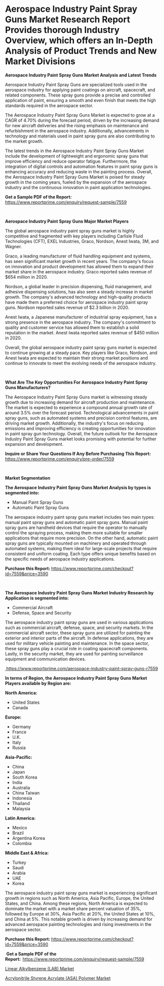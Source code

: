 <p><h1>Aerospace Industry Paint Spray Guns Market Research Report Provides thorough Industry Overview, which offers an In-Depth Analysis of Product Trends and New Market Divisions</h1></p><p><strong>Aerospace Industry Paint Spray Guns Market Analysis and Latest Trends</strong></p>
<p><p>Aerospace Industry Paint Spray Guns are specialized tools used in the aerospace industry for applying paint coatings on aircraft, spacecraft, and related components. These spray guns provide a precise and controlled application of paint, ensuring a smooth and even finish that meets the high standards required in the aerospace sector.</p><p>The Aerospace Industry Paint Spray Guns Market is expected to grow at a CAGR of 4.70% during the forecast period, driven by the increasing demand for new aircraft deliveries and the rising emphasis on maintenance and refurbishment in the aerospace industry. Additionally, advancements in technology and materials used in paint spray guns are also contributing to the market growth.</p><p>The latest trends in the Aerospace Industry Paint Spray Guns Market include the development of lightweight and ergonomic spray guns that improve efficiency and reduce operator fatigue. Furthermore, the integration of digital controls and automation features in paint spray guns is enhancing accuracy and reducing waste in the painting process. Overall, the Aerospace Industry Paint Spray Guns Market is poised for steady growth in the coming years, fueled by the expansion of the aerospace industry and the continuous innovation in paint application technologies.</p></p>
<p><strong>Get a Sample PDF of the Report:&nbsp;</strong> <a href="https://www.reportprime.com/enquiry/request-sample/7559">https://www.reportprime.com/enquiry/request-sample/7559</a></p>
<p>&nbsp;</p>
<p><strong>Aerospace Industry Paint Spray Guns Major Market Players</strong></p>
<p><p>The global aerospace industry paint spray guns market is highly competitive and fragmented with key players including Carlisle Fluid Technologies (CFT), EXEL Industries, Graco, Nordson, Anest Iwata, 3M, and Wagner.</p><p>Graco, a leading manufacturer of fluid handling equipment and systems, has seen significant market growth in recent years. The company's focus on innovation and product development has allowed them to expand their market share in the aerospace industry. Graco reported sales revenue of $654 million in 2020.</p><p>Nordson, a global leader in precision dispensing, fluid management, and adhesive dispensing solutions, has also seen a steady increase in market growth. The company's advanced technology and high-quality products have made them a preferred choice for aerospace industry paint spray guns. Nordson reported sales revenue of $2.3 billion in 2020.</p><p>Anest Iwata, a Japanese manufacturer of industrial spray equipment, has a strong presence in the aerospace industry. The company's commitment to quality and customer service has allowed them to establish a solid reputation in the market. Anest Iwata reported sales revenue of $450 million in 2020.</p><p>Overall, the global aerospace industry paint spray guns market is expected to continue growing at a steady pace. Key players like Graco, Nordson, and Anest Iwata are expected to maintain their strong market positions and continue to innovate to meet the evolving needs of the aerospace industry.</p></p>
<p>&nbsp;</p>
<p><strong>What Are The Key Opportunities For Aerospace Industry Paint Spray Guns Manufacturers?</strong></p>
<p><p>The Aerospace Industry Paint Spray Guns market is witnessing steady growth due to increasing demand for aircraft production and maintenance. The market is expected to experience a compound annual growth rate of around 3.5% over the forecast period. Technological advancements in paint spray guns, such as automated systems and precision control features, are driving market growth. Additionally, the industry's focus on reducing emissions and improving efficiency is creating opportunities for innovation in paint spray gun technology. Overall, the future outlook for the Aerospace Industry Paint Spray Guns market looks promising with potential for further expansion and development.</p></p>
<p><strong>Inquire or Share Your Questions If Any Before Purchasing This Report:</strong> <a href="https://www.reportprime.com/enquiry/pre-order/7559">https://www.reportprime.com/enquiry/pre-order/7559</a></p>
<p>&nbsp;</p>
<p><strong>Market Segmentation</strong></p>
<p><strong>The Aerospace Industry Paint Spray Guns Market Analysis by types is segmented into:</strong></p>
<p><ul><li>Manual Paint Spray Guns</li><li>Automatic Paint Spray Guns</li></ul></p>
<p><p>The aerospace industry paint spray guns market includes two main types: manual paint spray guns and automatic paint spray guns. Manual paint spray guns are handheld devices that require the operator to manually control the spraying process, making them more suitable for smaller applications that require more precision. On the other hand, automatic paint spray guns are typically mounted on machinery and operated through automated systems, making them ideal for large-scale projects that require consistent and uniform coating. Each type offers unique benefits based on the specific needs of aerospace industry applications.</p></p>
<p><strong>Purchase this Report:&nbsp;</strong><a href="https://www.reportprime.com/checkout?id=7559&price=3590">https://www.reportprime.com/checkout?id=7559&price=3590</a></p>
<p>&nbsp;</p>
<p><strong>The Aerospace Industry Paint Spray Guns Market Industry Research by Application is segmented into:</strong></p>
<p><ul><li>Commercial Aircraft</li><li>Defense, Space and Security</li></ul></p>
<p><p>The aerospace industry paint spray guns are used in various applications such as commercial aircraft, defense, space, and security markets. In the commercial aircraft sector, these spray guns are utilized for painting the exterior and interior parts of the aircraft. In defense applications, they are used for military vehicle painting and maintenance. In the space sector, these spray guns play a crucial role in coating spacecraft components. Lastly, in the security market, they are used for painting surveillance equipment and communication devices.</p></p>
<p><a href="https://www.reportprime.com/aerospace-industry-paint-spray-guns-r7559">&nbsp;https://www.reportprime.com/aerospace-industry-paint-spray-guns-r7559</a></p>
<p><strong>In terms of Region, the Aerospace Industry Paint Spray Guns Market Players available by Region are:</strong></p>
<p>
    <p> <strong> North America: </strong>
        <ul>
            <li>United States</li>
            <li>Canada</li>
        </ul>
        </p> 
    <p> <strong> Europe: </strong>
        <ul>
            <li>Germany</li>
            <li>France</li>
            <li>U.K.</li>
            <li>Italy</li>
            <li>Russia</li>
        </ul>
        </p> 
    <p> <strong> Asia-Pacific: </strong>
        <ul>
            <li>China</li>
            <li>Japan</li>
            <li>South Korea</li>
            <li>India</li>
            <li>Australia</li>
            <li>China Taiwan</li>
            <li>Indonesia</li>
            <li>Thailand</li>
            <li>Malaysia</li>
        </ul>
        </p> 
    <p> <strong> Latin America: </strong>
        <ul>
            <li>Mexico</li>
            <li>Brazil</li>
            <li>Argentina Korea</li>
            <li>Colombia</li>
        </ul>
        </p> 
    <p> <strong> Middle East & Africa: </strong>
        <ul>
            <li>Turkey</li>
            <li>Saudi</li>
            <li>Arabia</li>
            <li>UAE</li>
            <li>Korea</li>
        </ul>
    </p>
    </p>
<p><p>The aerospace industry paint spray guns market is experiencing significant growth in regions such as North America, Asia Pacific, Europe, the United States, and China. Among these regions, North America is expected to dominate the market with a market share percent valuation of 35%, followed by Europe at 30%, Asia Pacific at 20%, the United States at 10%, and China at 5%. This notable growth is driven by increasing demand for advanced aerospace painting technologies and rising investments in the aerospace sector.</p></p>
<p><strong>Purchase this Report: </strong><a href="https://www.reportprime.com/checkout?id=7559&price=3590">https://www.reportprime.com/checkout?id=7559&price=3590</a></p>
<p>&nbsp;<strong>Get a Sample PDF of the Report:&nbsp;&nbsp;</strong><a href="https://www.reportprime.com/enquiry/request-sample/7559">https://www.reportprime.com/enquiry/request-sample/7559</a></p>
<p><strong></strong></p>
<p><p><a href="https://simplistic-meeting-7ee.notion.site/Linear-Alkylbenzene-LAB-Market-Insights-into-Market-CAGR-Market-Trends-and-Growth-Strategies-823e7f28a898456c828455ff81492963">Linear Alkylbenzene (LAB) Market</a></p><p><a href="https://eight-handstand-8fb.notion.site/Acrylonitrile-Styrene-Acrylate-ASA-Polymer-Market-Insight-Market-Trends-Growth-Forecasted-from--6558b88f17094403b1a95e4c47bd9bb6">Acrylonitrile Styrene Acrylate (ASA) Polymer Market</a></p></p>